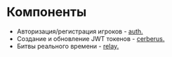 # Компоненты

- Авторизация/регистрация игроков - [auth.](auth/README.md)
- Создание и обновление JWT токенов - [cerberus.](cerberus/README.md)
- Битвы реального времени - [relay.](relay/README.md)